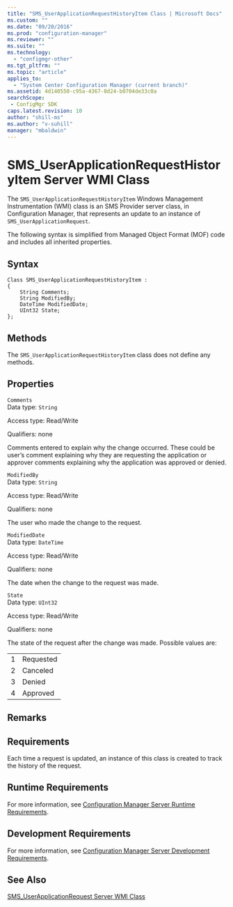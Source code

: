 ```yaml
---
title: "SMS_UserApplicationRequestHistoryItem Class | Microsoft Docs"
ms.custom: ""
ms.date: "09/20/2016"
ms.prod: "configuration-manager"
ms.reviewer: ""
ms.suite: ""
ms.technology:
  - "configmgr-other"
ms.tgt_pltfrm: ""
ms.topic: "article"
applies_to:
  - "System Center Configuration Manager (current branch)"
ms.assetid: 4d140550-c95a-4367-8d24-b0704de33c0asearchScope: - ConfigMgr SDK
caps.latest.revision: 10
author: "shill-ms"
ms.author: "v-suhill"
manager: "mbaldwin"
---
```

# SMS_UserApplicationRequestHistoryItem Server WMI Class
The `SMS_UserApplicationRequestHistoryItem` Windows Management Instrumentation (WMI) class is an SMS Provider server class, in Configuration Manager, that represents an update to an instance of `SMS_UserApplicationRequest`.  

 The following syntax is simplified from Managed Object Format (MOF) code and includes all inherited properties.  

## Syntax  

```  
Class SMS_UserApplicationRequestHistoryItem :    
{  
    String Comments;  
    String ModifiedBy;  
    DateTime ModifiedDate;  
    UInt32 State;  
};  
```  

## Methods  
 The `SMS_UserApplicationRequestHistoryItem` class does not define any methods.  

## Properties  
 `Comments`  
 Data type: `String`  

 Access type: Read/Write  

 Qualifiers: none  

 Comments entered to explain why the change occurred. These could be user’s comment explaining why they are requesting the application or approver comments explaining why the application was approved or denied.  

 `ModifiedBy`  
 Data type: `String`  

 Access type: Read/Write  

 Qualifiers: none  

 The user who made the change to the request.  

 `ModifiedDate`  
 Data type: `DateTime`  

 Access type: Read/Write  

 Qualifiers: none  

 The date when the change to the request was made.  

 `State`  
 Data type: `UInt32`  

 Access type: Read/Write  

 Qualifiers: none  

 The state of the request after the change was made. Possible values are:  

|||  
|-|-|  
|1|Requested|  
|2|Canceled|  
|3|Denied|  
|4|Approved|  

## Remarks  

## Requirements  
 Each time a request is updated, an instance of this class is created to track the history of the request.  

## Runtime Requirements  
 For more information, see [Configuration Manager Server Runtime Requirements](../../../develop/core/reqs/server-runtime-requirements.md).  

## Development Requirements  
 For more information, see [Configuration Manager Server Development Requirements](../../../develop/core/reqs/server-development-requirements.md).  

## See Also  
 [SMS_UserApplicationRequest Server WMI Class](../../../develop/reference/apps/sms_userapplicationrequest-server-wmi-class.md)

